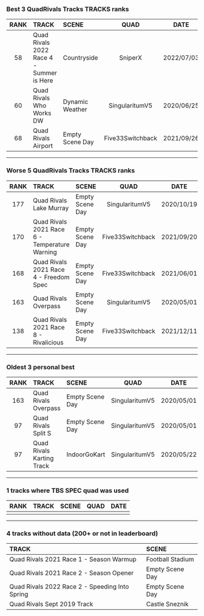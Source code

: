 ### Best 3 QuadRivals Tracks TRACKS ranks
|RANK|TRACK|SCENE|QUAD|DATE|
|:---:|:---|:---|:---:|:---:|
|58|Quad Rivals 2022 Race 4 - Summer is Here|Countryside|SniperX|2022/07/03|
|60|Quad Rivals Who Works DW|Dynamic Weather|SingularitumV5|2020/06/25|
|68|Quad Rivals Airport|Empty Scene Day|Five33Switchback|2021/09/26|
---
### Worse 5 QuadRivals Tracks TRACKS ranks
|RANK|TRACK|SCENE|QUAD|DATE|
|:---:|:---|:---|:---:|:---:|
|177|Quad Rivals Lake Murray|Empty Scene Day|SingularitumV5|2020/10/19|
|170|Quad Rivals 2021 Race 6 - Temperature Warning|Empty Scene Day|Five33Switchback|2021/09/20|
|168|Quad Rivals 2021 Race 4 - Freedom Spec|Empty Scene Day|Five33Switchback|2021/06/01|
|163|Quad Rivals Overpass|Empty Scene Day|SingularitumV5|2020/05/01|
|138|Quad Rivals 2021 Race 8 - Rivalicious|Empty Scene Day|Five33Switchback|2021/12/11|
---
### Oldest 3 personal best
|RANK|TRACK|SCENE|QUAD|DATE|
|:---:|:---|:---|:---:|:---:|
|163|Quad Rivals Overpass|Empty Scene Day|SingularitumV5|2020/05/01|
|97|Quad Rivals Split S|Empty Scene Day|SingularitumV5|2020/05/01|
|97|Quad Rivals Karting Track|IndoorGoKart|SingularitumV5|2020/05/22|
---
### 1 tracks where TBS SPEC quad was used
|RANK|TRACK|SCENE|QUAD|DATE|
|:---:|:---|:---|:---:|:---:|
||||||
---
### 4 tracks without data (200+ or not in leaderboard)
|TRACK|SCENE|
|:---|:---|
|Quad Rivals 2021 Race 1 - Season Warmup|Football Stadium|
|Quad Rivals 2021 Race 2 - Season Opener|Empty Scene Day|
|Quad Rivals 2022 Race 2 - Speeding Into Spring|Empty Scene Day|
|Quad Rivals Sept 2019 Track|Castle Sneznik|
